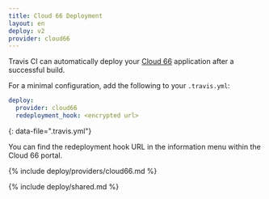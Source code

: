 ```yaml
---
title: Cloud 66 Deployment
layout: en
deploy: v2
provider: cloud66
---
```


Travis CI can automatically deploy your [Cloud 66](https://www.cloud66.com/) application after a successful build.

For a minimal configuration, add the following to your `.travis.yml`:

```yaml
deploy:
  provider: cloud66
  redeployment_hook: <encrypted url>
```
{: data-file=".travis.yml"}

You can find the redeployment hook URL in the information menu within the Cloud 66 portal.

{% include deploy/providers/cloud66.md %}

{% include deploy/shared.md %}
